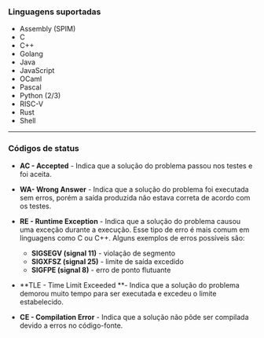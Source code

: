 ### Linguagens suportadas

- Assembly (SPIM)
- C
- C++
- Golang
- Java
- JavaScript
- OCaml
- Pascal
- Python (2/3)
- RISC-V
- Rust
- Shell

---

### Códigos de status

- **AC - Accepted** - Indica que a solução do problema passou nos testes e foi aceita.

- **WA- Wrong Answer** - Indica que a solução do problema foi executada sem erros, porém a saída produzida não estava correta de acordo com os testes.

- **RE - Runtime Exception** - Indica que a solução do problema causou uma exceção durante a execução. Esse tipo de erro é mais comum em linguagens como C ou C++. Alguns exemplos de erros possíveis são:

  - **SIGSEGV (signal 11)** - violação de segmento
  - **SIGXFSZ (signal 25)** - limite de saída excedido
  - **SIGFPE (signal 8)** - erro de ponto flutuante

- **TLE - Time Limit Exceeded **- Indica que a solução do problema demorou muito tempo para ser executada e excedeu o limite estabelecido.

- **CE - Compilation Error** - Indica que a solução não pôde ser compilada devido a erros no código-fonte.
